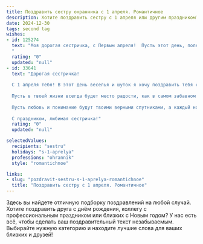 ```yaml
---
title: Поздравить сестру охранника с 1 апреля. Романтичное
description: Хотите поздравить сестру с 1 апреля или другим праздником? Наш ИИ создаст незабываемое поздравление, а вы обязательно выделитесь среди других.  
date: 2024-12-30
tags: second tag
wishes:
- id: 125274
  text: "Моя дорогая сестричка, с Первым апреля!  Пусть этот день, полный шуток и неожиданностей, принесёт тебе не только весёлый смех, но и ощущение настоящей романтики.  Пусть твоя жизнь, как и твоя смелая работа охранника, будет полна защищённости и спокойствия, а сердце —  радостью и любовью.  Целую тебя крепко-крепко!
  "
  rating: "0"
  updated: "null"
- id: 33641
  text: "Дорогая сестричка!
  
  С 1 апреля тебя! В этот день веселья и шуток я хочу поздравить тебя с твоим особенным талантом защищать и оберегать. Как охранник, ты словно надежный щит в нашем мире, охраняя не только имущество, но и тепло наших сердец.
  
  Пусть в твоей жизни всегда будет место радости, как в самом забавном анекдоте, а счастье окружает тебя, словно верные друзья. Желаю тебе легкости в сердце, пусть смех звучит в твоем доме, а каждый день приносит что-то прекрасное и неожиданное.
  
  Пусть любовь и понимание будут твоими верными спутниками, а каждый новый день пусть открывает перед тобой новые горизонты. Оставайся такой же яркой, как праздник, и помни, что ты — моя самая нежная и сильная защитница!
  
  С праздником, любимая сестричка!"
  rating: "0"
  updated: "null"

selectedValues:
  recipients: "sestru"
  holidays: "s-1-aprelya"
  professions: "ohrannik"
  style: "romantichnoe"

links:
- slug: "pozdravit-sestru-s-1-aprelya-romantichnoe"
  title: "Поздравить сестру с 1 апреля. Романтичное"
---
```


Здесь вы найдете отличную подборку поздравлений на любой случай.
Хотите поздравить друга с днём рождения, коллегу с профессиональным праздником или близких с Новым годом? У нас есть всё, чтобы сделать ваш поздравительный текст незабываемым. Выбирайте нужную категорию и находите лучшие слова для ваших близких и друзей!
